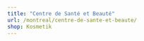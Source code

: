 ```yaml
---
title: "Centre de Santé et Beauté"
url: /montreal/centre-de-sante-et-beaute/
shop: Kosmetik
---
```

